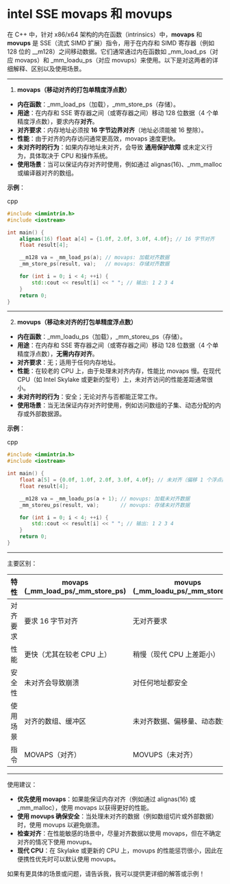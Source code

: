 

# intel SSE movaps 和 movups

在 C++ 中，针对 x86/x64 架构的内在函数（intrinsics）中，**movaps** 和 **movups** 是 SSE（流式 SIMD 扩展）指令，用于在内存和 SIMD 寄存器（例如 128 位的 __m128）之间移动数据。它们通常通过内在函数如 _mm_load_ps（对应 movaps）和 _mm_loadu_ps（对应 movups）来使用。以下是对这两者的详细解释、区别以及使用场景。

------

1. **movaps（移动对齐的打包单精度浮点数）**

- **内在函数**：_mm_load_ps（加载），_mm_store_ps（存储）。
- **用途**：在内存和 SSE 寄存器之间（或寄存器之间）移动 128 位数据（4 个单精度浮点数），要求内存**对齐**。
- **对齐要求**：内存地址必须按 **16 字节边界对齐**（地址必须能被 16 整除）。
- **性能**：由于对齐的内存访问通常更高效，movaps 速度更快。
- **未对齐时的行为**：如果内存地址未对齐，会导致 **通用保护故障** 或未定义行为，具体取决于 CPU 和操作系统。
- **使用场景**：当可以保证内存对齐时使用，例如通过 alignas(16)、_mm_malloc 或编译器对齐的数组。

**示例**：

cpp

```cpp
#include <immintrin.h>
#include <iostream>

int main() {
    alignas(16) float a[4] = {1.0f, 2.0f, 3.0f, 4.0f}; // 16 字节对齐
    float result[4];

    __m128 va = _mm_load_ps(a); // movaps: 加载对齐数据
    _mm_store_ps(result, va);   // movaps: 存储对齐数据

    for (int i = 0; i < 4; ++i) {
        std::cout << result[i] << " "; // 输出: 1 2 3 4
    }
    return 0;
}
```

------

2. **movups（移动未对齐的打包单精度浮点数）**

- **内在函数**：_mm_loadu_ps（加载），_mm_storeu_ps（存储）。
- **用途**：在内存和 SSE 寄存器之间（或寄存器之间）移动 128 位数据（4 个单精度浮点数），**无需内存对齐**。
- **对齐要求**：无；适用于任何内存地址。
- **性能**：在较老的 CPU 上，由于处理未对齐内存，性能比 movaps 慢。在现代 CPU（如 Intel Skylake 或更新的型号）上，未对齐访问的性能差距通常很小。
- **未对齐时的行为**：安全；无论对齐与否都能正常工作。
- **使用场景**：当无法保证内存对齐时使用，例如访问数组的子集、动态分配的内存或外部数据源。

**示例**：

cpp

```cpp
#include <immintrin.h>
#include <iostream>

int main() {
    float a[5] = {0.0f, 1.0f, 2.0f, 3.0f, 4.0f}; // 未对齐（偏移 1 个浮点数）
    float result[4];

    __m128 va = _mm_loadu_ps(a + 1); // movups: 加载未对齐数据
    _mm_storeu_ps(result, va);       // movups: 存储未对齐数据

    for (int i = 0; i < 4; ++i) {
        std::cout << result[i] << " "; // 输出: 1 2 3 4
    }
    return 0;
}
```

------

主要区别：

| 特性     | movaps (_mm_load_ps/_mm_store_ps) | movups (_mm_loadu_ps/_mm_storeu_ps) |
| -------- | --------------------------------- | ----------------------------------- |
| 对齐要求 | 要求 16 字节对齐                  | 无对齐要求                          |
| 性能     | 更快（尤其在较老 CPU 上）         | 稍慢（现代 CPU 上差距小）           |
| 安全性   | 未对齐会导致崩溃                  | 对任何地址都安全                    |
| 使用场景 | 对齐的数组、缓冲区                | 未对齐数据、偏移量、动态数据        |
| 指令     | MOVAPS（对齐）                    | MOVUPS（未对齐）                    |

------

使用建议：

- **优先使用 movaps**：如果能保证内存对齐（例如通过 alignas(16) 或 _mm_malloc），使用 movaps 以获得更好的性能。
- **使用 movups 确保安全**：当处理未对齐的数据（例如数组切片或外部数据）时，使用 movups 以避免崩溃。
- **检查对齐**：在性能敏感的场景中，尽量对齐数据以使用 movaps，但在不确定对齐的情况下使用 movups。
- **现代 CPU**：在 Skylake 或更新的 CPU 上，movups 的性能惩罚很小，因此在便携性优先时可以默认使用 movups。

如果有更具体的场景或问题，请告诉我，我可以提供更详细的解答或示例！